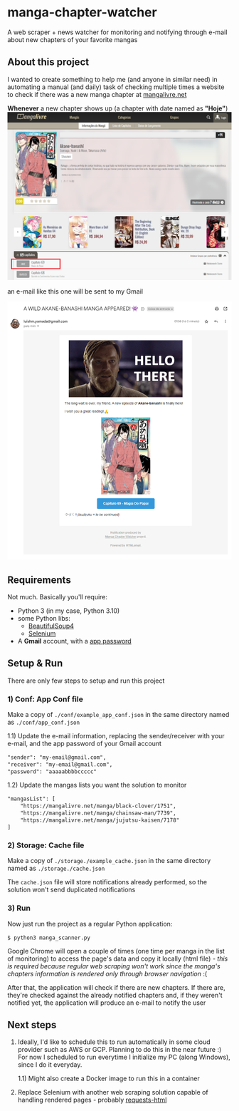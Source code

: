 # manga-chapter-watcher
A web scraper + news watcher for monitoring and notifying through e-mail about new chapters of your favorite mangas

## About this project
I wanted to create something to help me (and anyone in similar need) in automating a manual (and daily) task of checking multiple times a website to check if there was a new manga chapter at [mangalivre.net](https://mangalivre.net/)

**Whenever** a new chapter shows up (a chapter with date named as **"Hoje"**)
![./media/manga_page.png](./media/manga_page.png)

an e-mail like this one will be sent to my Gmail

![./media/email_example.png](./media/email_example.png)

## Requirements
Not much.
Basically you'll require:
- Python 3 (in my case, Python 3.10)
- some Python libs:
    - [BeautifulSoup4](https://pypi.org/project/beautifulsoup4/)
    - [Selenium](https://selenium-python.readthedocs.io/)
- A **Gmail** account, with a [app password](https://support.google.com/accounts/answer/185833?hl=en)

## Setup & Run
There are only few steps to setup and run this project

### 1) Conf: App Conf file
Make a copy of `./conf/example_app_conf.json` in the same directory named as `./conf/app_conf.json`

1.1) Update the e-mail information, replacing the sender/receiver with your e-mail, and the app password of your Gmail account 
```
"sender": "my-email@gmail.com",
"receiver": "my-email@gmail.com",
"password": "aaaaabbbbccccc"
```

1.2) Update the mangas lists you want the solution to monitor
```
"mangasList": [
    "https://mangalivre.net/manga/black-clover/1751",
    "https://mangalivre.net/manga/chainsaw-man/7739",
    "https://mangalivre.net/manga/jujutsu-kaisen/7178"
]
```

### 2) Storage: Cache file
Make a copy of `./storage./example_cache.json` in the same directory named as `./storage./cache.json`

The `cache.json` file will store notifications already performed, so the solution won't send duplicated notifications

### 3) Run
Now just run the project as a regular Python application:
```
$ python3 manga_scanner.py
```

Google Chrome will open a couple of times (one time per manga in the list of monitoring) to access the page's data and copy it locally (html file) - *this is required because regular web scraping won't work since the manga's chapters information is rendered only through browser navigation* :(

After that, the application will check if there are new chapters. If there are, they're checked against the already notified chapters and, if they weren't notified yet, the application will produce an e-mail to notify the user

## Next steps

1) Ideally, I'd like to schedule this to run automatically in some cloud provider such as AWS or GCP. Planning to do this in the near future :) For now I scheduled to run everytime I initialize my PC (along Windows), since I do it everyday.

    1.1) Might also create a Docker image to run this in a container

2) Replace Selenium with another web scraping solution capable of handling rendered pages - probably [requests-html](https://pypi.org/project/requests-html/)